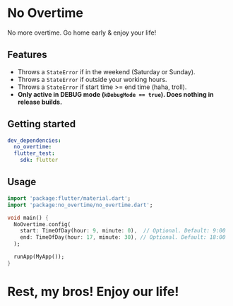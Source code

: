 # No Overtime

No more overtime. Go home early & enjoy your life!

## Features

*   Throws a `StateError` if in the weekend (Saturday or Sunday).
*   Throws a `StateError` if outside your working hours.
*   Throws a `StateError` if start time >= end time (haha, troll).
*   **Only active in DEBUG mode (`kDebugMode == true`). Does nothing in release builds.**

## Getting started

```yaml
dev_dependencies:
  no_overtime:
  flutter_test:
    sdk: flutter
```

## Usage

```dart
import 'package:flutter/material.dart';
import 'package:no_overtime/no_overtime.dart';

void main() {
  NoOvertime.config(
    start: TimeOfDay(hour: 9, minute: 0),  // Optional. Default: 9:00
    end: TimeOfDay(hour: 17, minute: 30), // Optional. Default: 18:00
  );

  runApp(MyApp());
}
```

# Rest, my bros! Enjoy our life!
